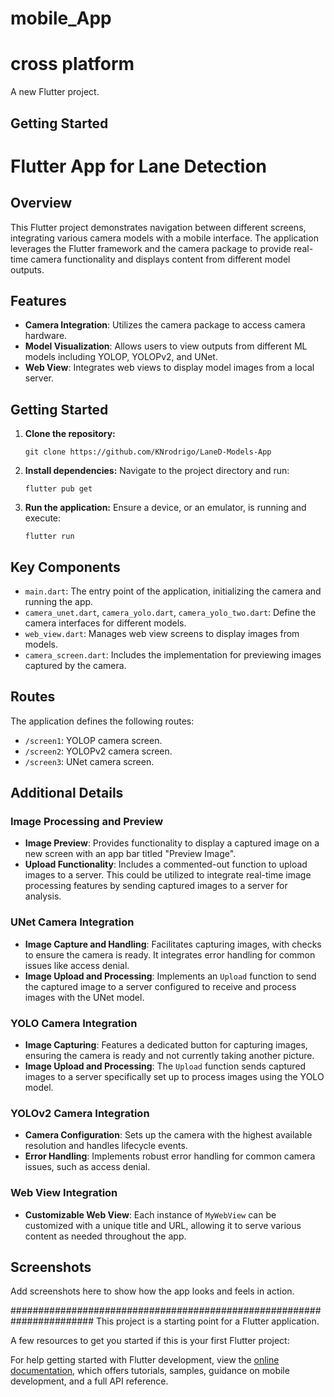 # mobile_App
# cross platform

A new Flutter project.

## Getting Started


# Flutter App for Lane Detection

## Overview
This Flutter project demonstrates navigation between different screens, integrating various camera models with a mobile interface. The application leverages the Flutter framework and the camera package to provide real-time camera functionality and displays content from different model outputs.

## Features
- **Camera Integration**: Utilizes the camera package to access camera hardware.
- **Model Visualization**: Allows users to view outputs from different ML models including YOLOP, YOLOPv2, and UNet.
- **Web View**: Integrates web views to display model images from a local server.

## Getting Started
1. **Clone the repository:**
   ```
   git clone https://github.com/KNrodrigo/LaneD-Models-App
   ```
2. **Install dependencies:**
   Navigate to the project directory and run:
   ```
   flutter pub get
   ```
3. **Run the application:**
   Ensure a device, or an emulator, is running and execute:
   ```
   flutter run
   ```

## Key Components
- `main.dart`: The entry point of the application, initializing the camera and running the app.
- `camera_unet.dart`, `camera_yolo.dart`, `camera_yolo_two.dart`: Define the camera interfaces for different models.
- `web_view.dart`: Manages web view screens to display images from models.
- `camera_screen.dart`: Includes the implementation for previewing images captured by the camera.

## Routes
The application defines the following routes:
- `/screen1`: YOLOP camera screen.
- `/screen2`: YOLOPv2 camera screen.
- `/screen3`: UNet camera screen.

## Additional Details
### Image Processing and Preview
- **Image Preview**: Provides functionality to display a captured image on a new screen with an app bar titled "Preview Image".
- **Upload Functionality**: Includes a commented-out function to upload images to a server. This could be utilized to integrate real-time image processing features by sending captured images to a server for analysis.

### UNet Camera Integration
- **Image Capture and Handling**: Facilitates capturing images, with checks to ensure the camera is ready. It integrates error handling for common issues like access denial.
- **Image Upload and Processing**: Implements an `Upload` function to send the captured image to a server configured to receive and process images with the UNet model.

### YOLO Camera Integration
- **Image Capturing**: Features a dedicated button for capturing images, ensuring the camera is ready and not currently taking another picture.
- **Image Upload and Processing**: The `Upload` function sends captured images to a server specifically set up to process images using the YOLO model.

### YOLOv2 Camera Integration
- **Camera Configuration**: Sets up the camera with the highest available resolution and handles lifecycle events.
- **Error Handling**: Implements robust error handling for common camera issues, such as access denial.

### Web View Integration
- **Customizable Web View**: Each instance of `MyWebView` can be customized with a unique title and URL, allowing it to serve various content as needed throughout the app.

## Screenshots
Add screenshots here to show how the app looks and feels in action.

#######################################################################
This project is a starting point for a Flutter application.

A few resources to get you started if this is your first Flutter project:

For help getting started with Flutter development, view the
[online documentation](https://docs.flutter.dev/), which offers tutorials,
samples, guidance on mobile development, and a full API reference.
